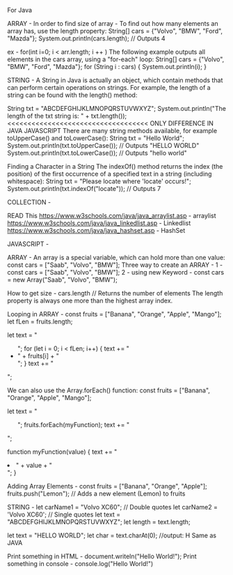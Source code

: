 For Java  

ARRAY -
In order to find size of array - To find out how many elements an array has, use the length property:
String[] cars = {"Volvo", "BMW", "Ford", "Mazda"};
System.out.println(cars.length);
// Outputs 4


ex - for(int i=0; i < arr.length; i ++ )
The following example outputs all elements in the cars array, using a "for-each" loop:
String[] cars = {"Volvo", "BMW", "Ford", "Mazda"};
for (String i : cars) {
  System.out.println(i);
}

STRING - 
A String in Java is actually an object, which contain methods that can perform certain operations on strings. For example, 
the length of a string can be found with the length() method:

String txt = "ABCDEFGHIJKLMNOPQRSTUVWXYZ";
System.out.println("The length of the txt string is: " + txt.length());                                         <<<<<<<<<<<<<<<<<<<<<<<<<<<<<<<<<<<  ONLY DIFFERENCE IN JAVA JAVASCRIPT
There are many string methods available, for example toUpperCase() and toLowerCase():
String txt = "Hello World";
System.out.println(txt.toUpperCase());   // Outputs "HELLO WORLD"
System.out.println(txt.toLowerCase());   // Outputs "hello world"


Finding a Character in a String
The indexOf() method returns the index (the position) of the first occurrence of a specified text in a string (including whitespace):
String txt = "Please locate where 'locate' occurs!";
System.out.println(txt.indexOf("locate")); // Outputs 7


COLLECTION -

READ This
https://www.w3schools.com/java/java_arraylist.asp  - arraylist
https://www.w3schools.com/java/java_linkedlist.asp - Linkedlist
https://www.w3schools.com/java/java_hashset.asp - HashSet


















JAVASCRIPT -

ARRAY - 
An array is a special variable, which can hold more than one value:
const cars = ["Saab", "Volvo", "BMW"];
Three way to create an ARRAY - 
1 - const cars = ["Saab", "Volvo", "BMW"];
2 - using new Keyword  -  const cars = new Array("Saab", "Volvo", "BMW");

How to get size - 
cars.length   // Returns the number of elements
The length property is always one more than the highest array index.

Looping in ARRAY -
const fruits = ["Banana", "Orange", "Apple", "Mango"];
let fLen = fruits.length;

let text = "<ul>";
for (let i = 0; i < fLen; i++) {
  text += "<li>" + fruits[i] + "</li>";
}
text += "</ul>";

We can also use the Array.forEach() function:
const fruits = ["Banana", "Orange", "Apple", "Mango"];

let text = "<ul>";
fruits.forEach(myFunction);
text += "</ul>";

function myFunction(value) {
  text += "<li>" + value + "</li>";
}

Adding Array Elements -
const fruits = ["Banana", "Orange", "Apple"];
fruits.push("Lemon");  // Adds a new element (Lemon) to fruits


STRING - 
let carName1 = "Volvo XC60";  // Double quotes
let carName2 = 'Volvo XC60';  // Single quotes
let text = "ABCDEFGHIJKLMNOPQRSTUVWXYZ";
let length = text.length;

let text = "HELLO WORLD";
let char = text.charAt(0);  //output:  H  Same as JAVA

Print something in HTML - document.writeln("Hello World!");
Print something in console - console.log("Hello World!")

